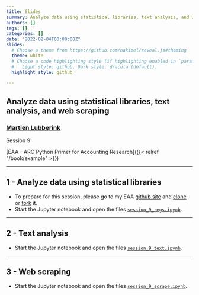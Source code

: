 ```yaml
---
title: Slides
summary: Analyze data using statistical libraries, text analysis, and web scraping
authors: []
tags: []
categories: []
date: "2022-02-04T00:00:00Z"
slides:
  # Choose a theme from https://github.com/hakimel/reveal.js#theming
  theme: white
  # Choose a code highlighting style (if highlighting enabled in `params.toml`)
  #   Light style: github. Dark style: dracula (default).
  highlight_style: github

---
```

## Analyze data using statistical libraries, text analysis, and web scraping

### [Martien Lubberink](https://people.wgtn.ac.nz/martien.lubberink/professional)

Session 9

[EAA - ARC Python Primer for Accounting Research]({{< relref "/book/example" >}})

---
## 1 - Analyze data using statistical libraries

- To prepare for this session, please go to my EAA [github site](https://github.com/blucap/EEA_Python_Primer) and [clone](https://docs.github.com/en/repositories/creating-and-managing-repositories/cloning-a-repository) or [fork](https://docs.github.com/en/get-started/quickstart/fork-a-repo) it.
- Start the Jupyter notebook and open the files [`session_9_regs.ipynb`](https://github.com/blucap/EEA_Python_Primer/blob/master/session_9_regs.ipynb).

---
## 2 - Text analysis

- Start the Jupyter notebook and open the files [`session_9_text.ipynb`](https://github.com/blucap/EEA_Python_Primer/blob/master/session_9_text.ipynb). 

---
## 3 - Web scraping

- Start the Jupyter notebook and open the files [`session_9_scrape.ipynb`](https://github.com/blucap/EEA_Python_Primer/blob/master/session_9_scrape.ipynb). 


